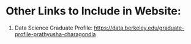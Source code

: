 # Other Links to Include in Website:

1. Data Science Graduate Profile: https://data.berkeley.edu/graduate-profile-prathyusha-charagondla
